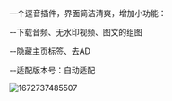 一个逗音插件，界面简洁清爽，增加小功能：

--下载音频、无水印视频、图文的组图

--隐藏主页标签、去AD

--适配版本号：自动适配

![1672737485507](https://user-images.githubusercontent.com/1235777/210329186-46b7b341-1c64-4d75-9c63-a91bb94a8c4d.png)




